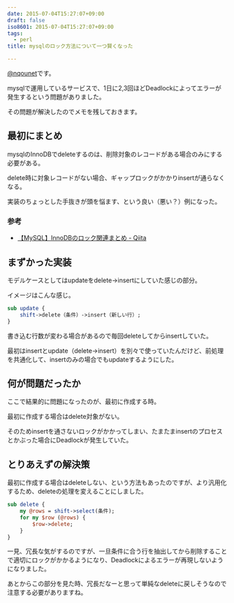 ```yaml
---
date: 2015-07-04T15:27:07+09:00
draft: false
iso8601: 2015-07-04T15:27:07+09:00
tags:
  - perl
title: mysqlのロック方法について一つ賢くなった

---
```


[@nqounet](https://twitter.com/nqounet)です。

mysqlで運用しているサービスで、1日に2,3回ほどDeadlockによってエラーが発生するという問題がありました。

その問題が解決したのでメモを残しておきます。

## 最初にまとめ

mysqlのInnoDBでdeleteするのは、削除対象のレコードがある場合のみにする必要がある。

delete時に対象レコードがない場合、ギャップロックがかかりinsertが通らなくなる。

実装のちょっとした手抜きが頭を悩ます、という良い（悪い？）例になった。

### 参考

* [【MySQL】InnoDBのロック関連まとめ - Qiita](https://qiita.com/mizzwithliam/items/31fb68217899bd0559e8)

## まずかった実装

モデルケースとしてはupdateをdelete->insertにしていた感じの部分。

イメージはこんな感じ。

```perl
sub update {
    shift->delete（条件）->insert（新しい行）;
}
```

書き込む行数が変わる場合があるので毎回deleteしてからinsertしていた。

最初はinsertとupdate（delete->insert）を別々で使っていたんだけど、前処理を共通化して、insertのみの場合でもupdateするようにした。

## 何が問題だったか

ここで結果的に問題になったのが、最初に作成する時。

最初に作成する場合はdelete対象がない。

そのためinsertを通さないロックがかかってしまい、たまたまinsertのプロセスとかぶった場合にDeadlockが発生していた。

## とりあえずの解決策

最初に作成する場合はdeleteしない、という方法もあったのですが、より汎用化するため、deleteの処理を変えることにしました。

```perl
sub delete {
    my @rows = shift->select(条件);
    for my $row (@rows) {
        $row->delete;
    }
}
```

一見、冗長な気がするのですが、一旦条件に合う行を抽出してから削除することで適切にロックがかかるようになり、Deadlockによるエラーが再現しないようになりました。

あとからこの部分を見た時、冗長だなーと思って単純なdeleteに戻しそうなので注意する必要がありますね。
